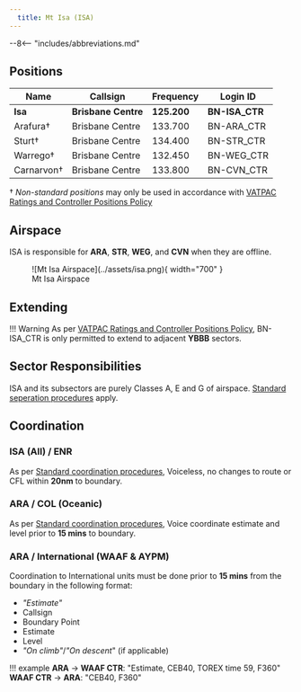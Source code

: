```yaml
---
  title: Mt Isa (ISA)
---
```


--8<-- "includes/abbreviations.md"

## Positions

| Name | Callsign | Frequency | Login ID |
| ---- | -------- | --------- | -------- |
| **Isa** | **Brisbane Centre** | **125.200** | **BN-ISA_CTR** |
| Arafura† | Brisbane Centre | 133.700 | BN-ARA_CTR |
| Sturt† | Brisbane Centre | 134.400 | BN-STR_CTR |
| Warrego† | Brisbane Centre | 132.450 | BN-WEG_CTR |
| Carnarvon† | Brisbane Centre | 133.800 | BN-CVN_CTR |

† *Non-standard positions* may only be used in accordance with [VATPAC Ratings and Controller Positions Policy](https://vatpac.org/publications/policies)

## Airspace

ISA is responsible for **ARA**, **STR**, **WEG**, and **CVN** when they are offline.  

<figure markdown>
![Mt Isa Airspace](../assets/isa.png){ width="700" }
  <figcaption>Mt Isa Airspace</figcaption>
</figure>

## Extending

!!! Warning
    As per [VATPAC Ratings and Controller Positions Policy](https://cdn.vatpac.org/documents/policy/Controller+Positions+and+Ratings+Policy+v5.2.pdf), BN-ISA_CTR is only permitted to extend to adjacent **YBBB** sectors.

## Sector Responsibilities
ISA and its subsectors are purely Classes A, E and G of airspace. [Standard seperation procedures](../../../controller-skills/sepstandards/#enroute) apply.
## Coordination

### ISA (All) / ENR
As per [Standard coordination procedures](../../../controller-skills/coordination/#enr-enr), Voiceless, no changes to route or CFL within **20nm** to boundary.
### ARA / COL (Oceanic)
As per [Standard coordination procedures](../../../controller-skills/coordination/#enr-oceanic), Voice coordinate estimate and level prior to **15 mins** to boundary.

### ARA / International (WAAF & AYPM)
Coordination to International units must be done prior to **15 mins** from the boundary in the following format:

- *"Estimate"*
- Callsign
- Boundary Point
- Estimate
- Level
- *"On climb"*/*"On descent*" (if applicable)

!!! example
    <span class="coldline">**ARA** -> **WAAF CTR**</span>: "Estimate, CEB40, TOREX time 59, F360"  
    <span class="coldline">**WAAF CTR** -> **ARA**</span>: "CEB40, F360"